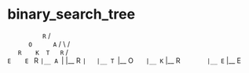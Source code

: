 # binary_search_tree

`           R
`         /   \
`       O      A
`     /  \    / \
`    R    K  T   R
`  /  \
` E    E
`
`
`R
`|__ A
`|   |__ R
`|   |__ T
`|__ O
`    |__ K
`    |__ R
`        |__ E
`        |__ E

